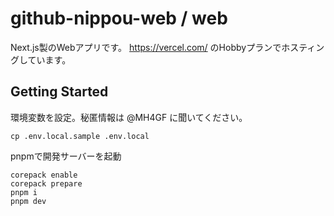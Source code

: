 # github-nippou-web / web

Next.js製のWebアプリです。 https://vercel.com/ のHobbyプランでホスティングしています。

## Getting Started

環境変数を設定。秘匿情報は @MH4GF に聞いてください。

```
cp .env.local.sample .env.local
```

pnpmで開発サーバーを起動

```
corepack enable
corepack prepare
pnpm i
pnpm dev
```

